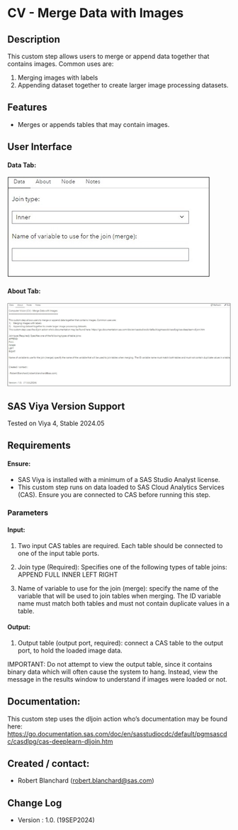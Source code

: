 # CV - Merge Data with Images

## Description
This custom step allows users to merge or append data together that contains images. Common uses are:
1)	Merging images with labels
2)	Appending dataset together to create larger image processing datasets.


## Features
- Merges or appends tables that may contain images.


## User Interface
#### Data Tab:
![alt text for screen readers](./img/Data.jpg)

#### About Tab:
![alt text for screen readers](./img/About.jpg)


## SAS Viya Version Support

Tested on Viya 4, Stable 2024.05

## Requirements

#### Ensure:

- SAS Viya is installed with a minimum of a SAS Studio Analyst license.  
- This custom step runs on data loaded to SAS Cloud Analytics Services (CAS). Ensure you are connected to CAS before running this step.

### Parameters

#### Input:
1. Two input CAS tables are required. Each table should be connected to one of the input table ports.

2. Join type (Required): Specifies one of the following types of table joins:
APPEND
FULL
INNER
LEFT
RIGHT

3. Name of variable to use for the join (merge): specify the name of the variable that will be used to join tables when merging.  The ID variable name must match both tables and must not contain duplicate values in a table. 



#### Output:
1. Output table (output port, required): connect a CAS table to the output port, to hold the loaded image data.

IMPORTANT: Do not attempt to view the output table, since it contains binary data which will often cause the system to hang. Instead, view the message in the results window to understand if images were loaded or not.



## Documentation:
This custom step uses the dljoin action who’s documentation may be found here: https://go.documentation.sas.com/doc/en/sasstudiocdc/default/pgmsascdc/casdlpg/cas-deeplearn-dljoin.htm


## Created / contact:

- Robert Blanchard (robert.blanchard@sas.com)



## Change Log
- Version : 1.0. (19SEP2024)